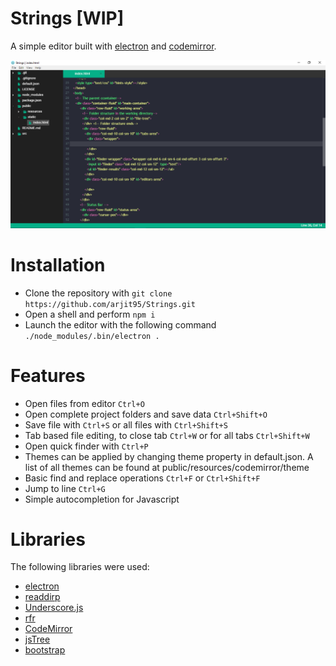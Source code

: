# Strings [WIP]

A simple editor built with [electron](electron.atom.io/) and [codemirror](https://codemirror.net).

![Strings demo](https://github.com/arjit95/Strings/raw/master/screenshots/screenshot1.png)

# Installation

* Clone the repository with `git clone https://github.com/arjit95/Strings.git`
* Open a shell and perform `npm i`
* Launch the editor with the following command `./node_modules/.bin/electron .`

# Features

* Open files from editor `Ctrl+O`
* Open complete project folders and save data `Ctrl+Shift+O`
* Save file with `Ctrl+S` or all files with `Ctrl+Shift+S`
* Tab based file editing, to close tab `Ctrl+W` or for all tabs `Ctrl+Shift+W`
* Open quick finder with `Ctrl+P`
* Themes can be applied by changing theme property in default.json. A list of all themes can be found at public/resources/codemirror/theme
* Basic find and replace operations `Ctrl+F` or `Ctrl+Shift+F`
* Jump to line `Ctrl+G`
* Simple autocompletion for Javascript

# Libraries

The following libraries were used:
* [electron](https://electron.atom.io/)
* [readdirp](https://github.com/thlorenz/readdirp)
* [Underscore.js](https://underscorejs.org/)
* [rfr](https://www.npmjs.com/package/rfr)
* [CodeMirror](https://codemirror.net)
* [jsTree](https://www.jstree.com)
* [bootstrap](http://getbootstrap.com/)
